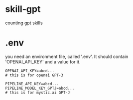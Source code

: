 # skill-gpt
counting gpt skills

# .env

you need an environment file, called '.env'. It should contain 'OPENAI_API_KEY' and a value for it.

```
OPENAI_API_KEY=abcd...
# this is for openai GPT-3

PIPELINE_API_KEY=abcd...
PIPELINE_MODEL_KEY_GPTJ=abcd...
# this is for mystic.ai GPT-J

```

